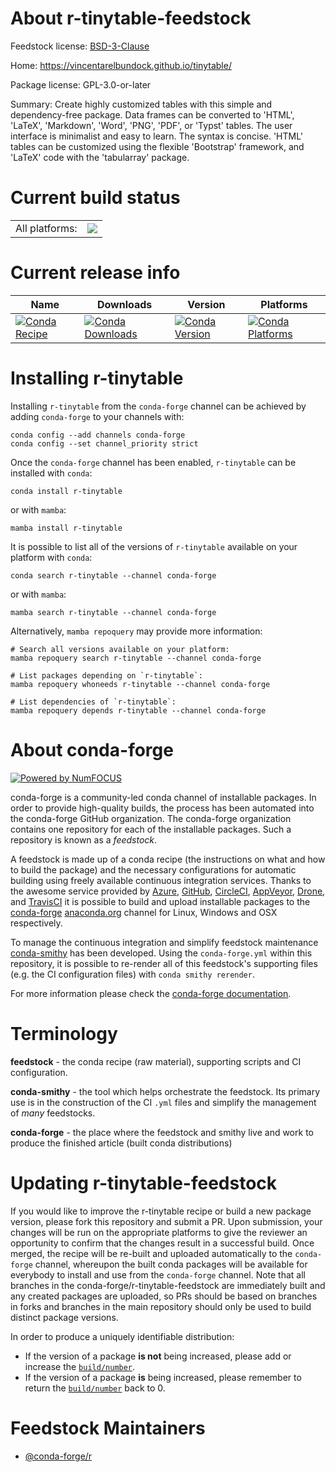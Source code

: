 About r-tinytable-feedstock
===========================

Feedstock license: [BSD-3-Clause](https://github.com/conda-forge/r-tinytable-feedstock/blob/main/LICENSE.txt)

Home: https://vincentarelbundock.github.io/tinytable/

Package license: GPL-3.0-or-later

Summary: Create highly customized tables with this simple and dependency-free package. Data frames can be converted to 'HTML', 'LaTeX', 'Markdown', 'Word', 'PNG', 'PDF', or 'Typst' tables. The user interface is minimalist and easy to learn. The syntax is concise. 'HTML' tables can be customized using the flexible 'Bootstrap' framework, and 'LaTeX' code with the 'tabularray' package.

Current build status
====================


<table><tr><td>All platforms:</td>
    <td>
      <a href="https://dev.azure.com/conda-forge/feedstock-builds/_build/latest?definitionId=22419&branchName=main">
        <img src="https://dev.azure.com/conda-forge/feedstock-builds/_apis/build/status/r-tinytable-feedstock?branchName=main">
      </a>
    </td>
  </tr>
</table>

Current release info
====================

| Name | Downloads | Version | Platforms |
| --- | --- | --- | --- |
| [![Conda Recipe](https://img.shields.io/badge/recipe-r--tinytable-green.svg)](https://anaconda.org/conda-forge/r-tinytable) | [![Conda Downloads](https://img.shields.io/conda/dn/conda-forge/r-tinytable.svg)](https://anaconda.org/conda-forge/r-tinytable) | [![Conda Version](https://img.shields.io/conda/vn/conda-forge/r-tinytable.svg)](https://anaconda.org/conda-forge/r-tinytable) | [![Conda Platforms](https://img.shields.io/conda/pn/conda-forge/r-tinytable.svg)](https://anaconda.org/conda-forge/r-tinytable) |

Installing r-tinytable
======================

Installing `r-tinytable` from the `conda-forge` channel can be achieved by adding `conda-forge` to your channels with:

```
conda config --add channels conda-forge
conda config --set channel_priority strict
```

Once the `conda-forge` channel has been enabled, `r-tinytable` can be installed with `conda`:

```
conda install r-tinytable
```

or with `mamba`:

```
mamba install r-tinytable
```

It is possible to list all of the versions of `r-tinytable` available on your platform with `conda`:

```
conda search r-tinytable --channel conda-forge
```

or with `mamba`:

```
mamba search r-tinytable --channel conda-forge
```

Alternatively, `mamba repoquery` may provide more information:

```
# Search all versions available on your platform:
mamba repoquery search r-tinytable --channel conda-forge

# List packages depending on `r-tinytable`:
mamba repoquery whoneeds r-tinytable --channel conda-forge

# List dependencies of `r-tinytable`:
mamba repoquery depends r-tinytable --channel conda-forge
```


About conda-forge
=================

[![Powered by
NumFOCUS](https://img.shields.io/badge/powered%20by-NumFOCUS-orange.svg?style=flat&colorA=E1523D&colorB=007D8A)](https://numfocus.org)

conda-forge is a community-led conda channel of installable packages.
In order to provide high-quality builds, the process has been automated into the
conda-forge GitHub organization. The conda-forge organization contains one repository
for each of the installable packages. Such a repository is known as a *feedstock*.

A feedstock is made up of a conda recipe (the instructions on what and how to build
the package) and the necessary configurations for automatic building using freely
available continuous integration services. Thanks to the awesome service provided by
[Azure](https://azure.microsoft.com/en-us/services/devops/), [GitHub](https://github.com/),
[CircleCI](https://circleci.com/), [AppVeyor](https://www.appveyor.com/),
[Drone](https://cloud.drone.io/welcome), and [TravisCI](https://travis-ci.com/)
it is possible to build and upload installable packages to the
[conda-forge](https://anaconda.org/conda-forge) [anaconda.org](https://anaconda.org/)
channel for Linux, Windows and OSX respectively.

To manage the continuous integration and simplify feedstock maintenance
[conda-smithy](https://github.com/conda-forge/conda-smithy) has been developed.
Using the ``conda-forge.yml`` within this repository, it is possible to re-render all of
this feedstock's supporting files (e.g. the CI configuration files) with ``conda smithy rerender``.

For more information please check the [conda-forge documentation](https://conda-forge.org/docs/).

Terminology
===========

**feedstock** - the conda recipe (raw material), supporting scripts and CI configuration.

**conda-smithy** - the tool which helps orchestrate the feedstock.
                   Its primary use is in the construction of the CI ``.yml`` files
                   and simplify the management of *many* feedstocks.

**conda-forge** - the place where the feedstock and smithy live and work to
                  produce the finished article (built conda distributions)


Updating r-tinytable-feedstock
==============================

If you would like to improve the r-tinytable recipe or build a new
package version, please fork this repository and submit a PR. Upon submission,
your changes will be run on the appropriate platforms to give the reviewer an
opportunity to confirm that the changes result in a successful build. Once
merged, the recipe will be re-built and uploaded automatically to the
`conda-forge` channel, whereupon the built conda packages will be available for
everybody to install and use from the `conda-forge` channel.
Note that all branches in the conda-forge/r-tinytable-feedstock are
immediately built and any created packages are uploaded, so PRs should be based
on branches in forks and branches in the main repository should only be used to
build distinct package versions.

In order to produce a uniquely identifiable distribution:
 * If the version of a package **is not** being increased, please add or increase
   the [``build/number``](https://docs.conda.io/projects/conda-build/en/latest/resources/define-metadata.html#build-number-and-string).
 * If the version of a package **is** being increased, please remember to return
   the [``build/number``](https://docs.conda.io/projects/conda-build/en/latest/resources/define-metadata.html#build-number-and-string)
   back to 0.

Feedstock Maintainers
=====================

* [@conda-forge/r](https://github.com/conda-forge/r/)

